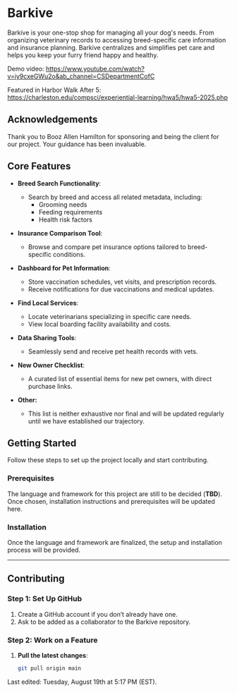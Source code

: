 # Barkive

Barkive is your one-stop shop for managing all your dog's needs. From organizing veterinary records to accessing breed-specific care information and insurance planning. Barkive centralizes and simplifies pet care and helps you keep your furry friend happy and healthy. 

Demo video: https://www.youtube.com/watch?v=iy9cxeGWu2o&ab_channel=CSDepartmentCofC

Featured in Harbor Walk After 5: https://charleston.edu/compsci/experiential-learning/hwa5/hwa5-2025.php

## **Acknowledgements** 

Thank you to Booz Allen Hamilton for sponsoring and being the client for our project. Your guidance has been invaluable. 

## **Core Features**  

- **Breed Search Functionality**:
  - Search by breed and access all related metadata, including:
    - Grooming needs
    - Feeding requirements
    - Health risk factors  

- **Insurance Comparison Tool**:
  - Browse and compare pet insurance options tailored to breed-specific conditions.  

- **Dashboard for Pet Information**:
  - Store vaccination schedules, vet visits, and prescription records.
  - Receive notifications for due vaccinations and medical updates.  

- **Find Local Services**:
  - Locate veterinarians specializing in specific care needs.
  - View local boarding facility availability and costs.  

- **Data Sharing Tools**:  
  - Seamlessly send and receive pet health records with vets.  

- **New Owner Checklist**:  
  - A curated list of essential items for new pet owners, with direct purchase links.
     
- **Other:**
  - This list is neither exhaustive nor final and will be updated regularly until we have established our trajectory.

## Getting Started
Follow these steps to set up the project locally and start contributing.

### Prerequisites
The language and framework for this project are still to be decided (**TBD**). Once chosen, installation instructions and prerequisites will be updated here.

### Installation
Once the language and framework are finalized, the setup and installation process will be provided.

---

## Contributing
### Step 1: Set Up GitHub
1. Create a GitHub account if you don’t already have one.
2. Ask to be added as a collaborator to the Barkive repository.

### Step 2: Work on a Feature
1. **Pull the latest changes**:
   ```bash
   git pull origin main
   ```

Last edited: Tuesday, August 19th at 5:17 PM (EST).
